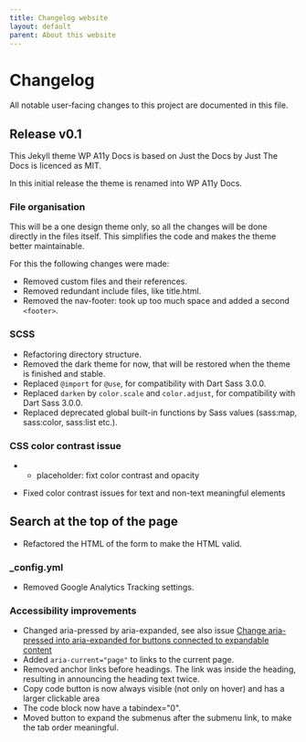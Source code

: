 ```yaml
---
title: Changelog website
layout: default
parent: About this website
---
```


# Changelog

All notable user-facing changes to this project are documented in this file.

## Release v0.1

This Jekyll theme WP A11y Docs is based on Just the Docs by
Just The Docs is licenced as MIT.

In this initial release the theme is renamed into WP A11y Docs.

### File organisation
This will be a one design theme only, so all the changes will be done directly in the files itself. This simplifies the code and makes the theme better maintainable. 

For this the following changes were made:
- Removed custom files and their references.
- Removed redundant include files, like title.html.
- Removed the nav-footer: took up too much space and added a second `<footer>`.

### SCSS 

- Refactoring directory structure.
- Removed the dark theme for now, that will be restored when the theme is finished and stable.
- Replaced `@import` for `@use`, for compatibility with Dart Sass 3.0.0.
- Replaced `darken` by `color.scale` and `color.adjust`, for compatibility with Dart Sass 3.0.0.
- Replaced deprecated global built-in functions by Sass values (sass:map, sass:color, sass:list etc.).

### CSS color contrast issue
- * placeholder: fixt color contrast and opacity
* Fixed color contrast issues for text and non-text meaningful elements

## Search at the top of the page
- Refactored the HTML of the form to make the HTML valid.
  

### _config.yml

- Removed Google Analytics Tracking settings.

### Accessibility improvements

- Changed aria-pressed by aria-expanded, see also issue [Change aria-pressed into aria-expanded for buttons connected to expandable content](https://github.com/just-the-docs/just-the-docs/issues/1680)
- Added `aria-current="page"` to links to the current page.
- Removed anchor links before headings. The link was inside the heading, resulting in announcing the heading text twice. 
- Copy code button is now always visible (not only on hover) and has a larger clickable area
- The code block now have a tabindex="0".
- Moved button to expand the submenus after the submenu link, to make the tab order meaningful.

